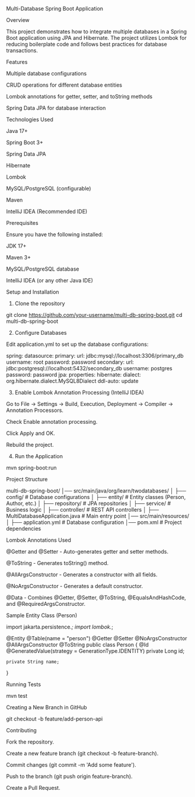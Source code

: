 Multi-Database Spring Boot Application

Overview

This project demonstrates how to integrate multiple databases in a Spring Boot application using JPA and Hibernate. The project utilizes Lombok for reducing boilerplate code and follows best practices for database transactions.

Features

Multiple database configurations

CRUD operations for different database entities

Lombok annotations for getter, setter, and toString methods

Spring Data JPA for database interaction



Technologies Used

Java 17+

Spring Boot 3+

Spring Data JPA

Hibernate

Lombok

MySQL/PostgreSQL (configurable)

Maven

IntelliJ IDEA (Recommended IDE)

Prerequisites

Ensure you have the following installed:

JDK 17+

Maven 3+

MySQL/PostgreSQL database

IntelliJ IDEA (or any other Java IDE)

Setup and Installation

1. Clone the repository

 git clone https://github.com/your-username/multi-db-spring-boot.git
 cd multi-db-spring-boot

2. Configure Databases

Edit application.yml to set up the database configurations:

spring:
  datasource:
    primary:
      url: jdbc:mysql://localhost:3306/primary_db
      username: root
      password: password
    secondary:
      url: jdbc:postgresql://localhost:5432/secondary_db
      username: postgres
      password: password
  jpa:
    properties:
      hibernate:
        dialect: org.hibernate.dialect.MySQL8Dialect
        ddl-auto: update

3. Enable Lombok Annotation Processing (IntelliJ IDEA)

Go to File → Settings → Build, Execution, Deployment → Compiler → Annotation Processors.

Check Enable annotation processing.

Click Apply and OK.

Rebuild the project.

4. Run the Application

 mvn spring-boot:run

Project Structure

multi-db-spring-boot/
│── src/main/java/org/learn/twodatabases/
│   ├── config/          # Database configurations
│   ├── entity/          # Entity classes (Person, Author, etc.)
│   ├── repository/      # JPA repositories
│   ├── service/         # Business logic
│   ├── controller/      # REST API controllers
│   ├── MultiDatabaseApplication.java  # Main entry point
│── src/main/resources/
│   ├── application.yml  # Database configuration
│── pom.xml              # Project dependencies

Lombok Annotations Used

@Getter and @Setter - Auto-generates getter and setter methods.

@ToString - Generates toString() method.

@AllArgsConstructor - Generates a constructor with all fields.

@NoArgsConstructor - Generates a default constructor.

@Data - Combines @Getter, @Setter, @ToString, @EqualsAndHashCode, and @RequiredArgsConstructor.

Sample Entity Class (Person)

import jakarta.persistence.*;
import lombok.*;

@Entity
@Table(name = "person")
@Getter
@Setter
@NoArgsConstructor
@AllArgsConstructor
@ToString
public class Person {
    @Id
    @GeneratedValue(strategy = GenerationType.IDENTITY)
    private Long id;

    private String name;
}

Running Tests

mvn test

Creating a New Branch in GitHub

git checkout -b feature/add-person-api

Contributing

Fork the repository.

Create a new feature branch (git checkout -b feature-branch).

Commit changes (git commit -m 'Add some feature').

Push to the branch (git push origin feature-branch).

Create a Pull Request.
